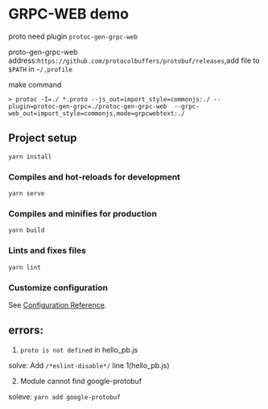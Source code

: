 # GRPC-WEB demo

proto 
need plugin `protoc-gen-grpc-web`

proto-gen-grpc-web address:`https://github.com/protocolbuffers/protobuf/releases`,add file to `$PATH` in `~/,profile`


make command

`> protoc -I=./ *.proto --js_out=import_style=commonjs:./ --plugin=protoc-gen-grpc=./protoc-gen-grpc-web  --grpc-web_out=import_style=commonjs,mode=grpcwebtext:./`

## Project setup
```
yarn install
```

### Compiles and hot-reloads for development
```
yarn serve
```

### Compiles and minifies for production
```
yarn build
```

### Lints and fixes files
```
yarn lint
```

### Customize configuration
See [Configuration Reference](https://cli.vuejs.org/config/).

## errors:
1. `proto is not defined` in hello_pb.js

solve: Add `/*eslint-disable*/` line 1(hello_pb.js)

2. Module cannot find google-protobuf

soleve: `yarn add google-protobuf`
